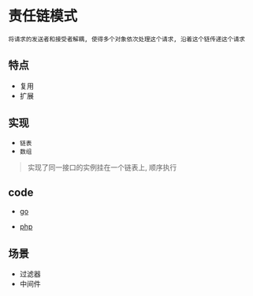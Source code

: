 # 责任链模式

    将请求的发送者和接受者解耦, 使得多个对象依次处理这个请求, 沿着这个链传递这个请求

## 特点

- 复用
- 扩展

## 实现

- `链表`
- `数组`

> 实现了同一接口的实例挂在一个链表上, 顺序执行

## code

- [go](src/go/dp/responsibility-chain.go)

- [php](src/php_design_patterns/responsibility_chain/responsibility_chain.php)

## 场景

- 过滤器
- 中间件
